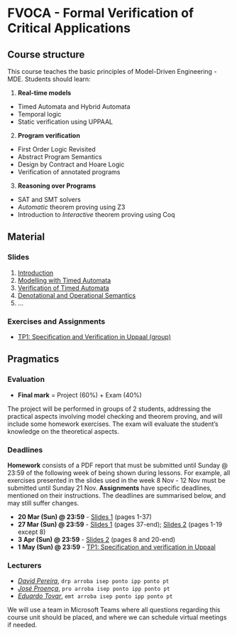 # FVOCA - Formal Verification of Critical Applications

## Course structure
This course teaches the basic principles of Model-Driven Engineering - MDE. Students should learn:

<!-- 
1. The need for formal methods in critical system’s development
2. Real-time models: Timed Automata and Hybrid Automata, Temporal logic, static verification of programs using UPPAAL
3. Reasoning over requirements: First Order Logic, SAT and SMT solvers (including useful SMT theories), Automatic theorem proving using Z3, Dependent types and certified programming, Interactive theorem proving using Coq
4. Program verification: Design by Contract and Hoare Logic, Verification of programs using dedicated program verification frameworks, Runtime Verification.
 -->

1. __Real-time models__
  - Timed Automata and Hybrid Automata
  - Temporal logic
  - Static verification using UPPAAL

2. __Program verification__
  - First Order Logic Revisited
  - Abstract Program Semantics
  - Design by Contract and Hoare Logic
  - Verification of annotated programs

3. __Reasoning over Programs__
  - SAT and SMT solvers 
  - _Automatic_ theorem proving using Z3
  - Introduction to _Interactive_ theorem proving using Coq


<!-- 
# Syllabus
 -->

## Material

### Slides

<ol>
  <li> <a href="slides/0-fvoca-intro.pdf">Introduction</a> </li>
  <li> <a href="slides/1-TA-modelling.pdf">Modelling with Timed Automata</a> </li>
  <li> <a href="slides/2-TA-verification.pdf">Verification of Timed Automata</a> </li>
  <!-- <li> <a href="slides/3-semantics.pdf">Formal Verification of Program Code</a> </li>
   -->
  <li> <a href="slides/4-semantics.pdf">Denotational and Operational Semantics</a></li>
  <li> ... </li>
  <!-- <li> <a href="slides/_.pdf" class="hide">_</a></li> -->
</ol>


### Exercises and Assignments
<ul>
<!--   <li><a href="assignments/exercises1.pdf">Exercises on XYZ (individual)</a>
    <ul><li>
      <a href="assignments/helper1.pdf">Auxiliary notes</a>
    </li>
    </ul>
  </li>
 -->

 <li><a href="assignments/tp1.pdf">TP1: Specification and Verification in Uppaal (group)</a></li>
</ul>


<!-- 
### Useful links
 -->
<!-- - [Visual Paradigm](https://www.visual-paradigm.com) -->
<!-- 
- [mCRL2](https://www.mcrl2.org)
 -->
 <!-- - [Z3 in Python](https://ericpony.github.io/z3py-tutorial/guide-examples.htm) -->

<!-- 
### Bibliography
 -->
 <!-- - [__SysML Distilled: A Brief Guide (2013)__](https://www.amazon.com/SysML-Distilled-Systems-Modeling-Language/dp/0321927869),
  by Lenny Delligatti
  [![link to pdf](assets/img/PDF.png)](https://app.ute.edu.ec/content/4915-114-4-1-6-19/SysML%20Distilled_%20A%20Brief%20Guide%20-%20Lenny%20Delligatti.pdf)
 -->

<!-- 

- [__Reactive Systems: Modelling, Specification and Verification (2007)__](http://www.cambridge.org/us/academic/subjects/computer-science/programming-languages-and-applied-logic/reactive-systems-modelling-specification-and-verification"),
  by Luca Aceto et al.
  [![link to pdf](assets/img/PDF.png)](http://www.cs.ioc.ee/yik/schools/win2007/ingolfsdottir/sv-book-part1.pdf)

- [__Modeling and Analysis of Communicating Systems (2014)__](https://mitpress.mit.edu/books/modeling-and-analysis-communicating-systems),
  by Jan Friso Groote and Mohammad Reza Mousavi
  [![link to pdf](assets/img/PDF.png)](https://www.researchgate.net/publication/228689169_Modelling_and_analysis_of_communicating_systems)

-->


## Pragmatics


### Evaluation

 * __Final mark__ = Project (60%) + Exam (40%)

The project will be performed in groups of 2 students, addressing the practical aspects involving model checking and theorem proving, and will include some homework exercises. The exam will evaluate the student’s knowledge on the theoretical aspects.


### Deadlines

__Homework__  consists of a PDF report that must be submitted until Sunday @ 23:59 of the following week of being shown during lessons. For example, all exercises presented in the slides used in the week 8 Nov - 12 Nov must be submitted until Sunday 21 Nov.
__Assignments__ have specific deadlines, mentioned on their instructions.
The deadlines are summarised below, and may still suffer changes.

 - __20 Mar (Sun) @ 23:59__ - [Slides 1](slides/1-TA-modelling.pdf) (pages 1-37)
 - __27 Mar (Sun) @ 23:59__ - [Slides 1](slides/1-TA-modelling.pdf) (pages 37-end); [Slides 2](slides/2-TA-verification.pdf) (pages 1-19 except 8)  
 - __3 Apr (Sun) @ 23:59__ - [Slides 2](slides/2-TA-verification.pdf) (pages 8 and 20-end)  
 - __1 May (Sun) @ 23:59__ - [TP1: Specification and verification in Uppaal](assignments/tp1.pdf)

### Lecturers

- [_David Pereira_](http://www.cister.isep.ipp.pt/people/david_pereira/),
  `drp arroba isep ponto ipp ponto pt`
- [_José Proença_](https://jose.proenca.org),
  `pro arroba isep ponto ipp ponto pt`
- [_Eduardo Tovar_](https://www.dei.isep.ipp.pt/~emt/),
  `emt arroba isep ponto ipp ponto pt`



 We will use a team in Microsoft Teams where all questions regarding this course unit should be placed, and where we can schedule virtual meetings if needed.

